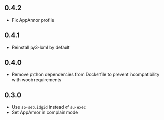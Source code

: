 ## 0.4.2

- Fix AppArmor profile

## 0.4.1

- Reinstall py3-lxml by default

## 0.4.0

- Remove python dependencies from Dockerfile to prevent
  incompatibility with woob requirements

## 0.3.0

- Use `s6-setuidgid` instead of `su-exec`
- Set AppArmor in complain mode

